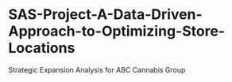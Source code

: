 # SAS-Project-A-Data-Driven-Approach-to-Optimizing-Store-Locations
Strategic Expansion Analysis for ABC Cannabis Group
